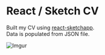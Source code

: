 # React / Sketch CV

Built my CV using [react-sketchapp](https://github.com/airbnb/react-sketchapp).   
Data is populated from JSON file.

![Imgur](http://i.imgur.com/kAVUMHC.jpg)
